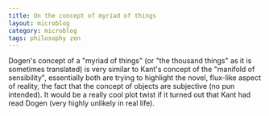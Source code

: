 ```yaml
---
title: On the concept of myriad of things
layout: microblog
category: microblog
tags: philosophy zen
---
```


Dogen's concept of a "myriad of things" (or "the thousand things" as it is sometimes translated) is very similar to Kant's concept of the "manifold of sensibility", essentially both are trying to highlight the novel, flux-like aspect of reality, the fact that the concept of objects are subjective (no pun intended). It would be a really cool plot twist if it turned out that Kant had read Dogen (very highly unlikely in real life).


